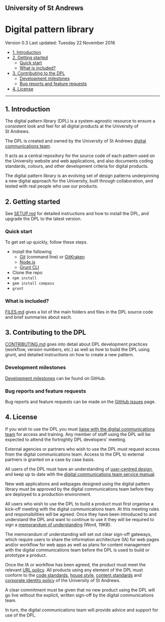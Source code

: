 ## University of St Andrews

# Digital pattern library

Version 0.3
Last updated: Tuesday 22 November 2016

<!-- MarkdownTOC -->

- [1. Introduction](#1-introduction)
- [2. Getting started](#2-getting-started)
    - [Quick start](#quick-start)
    - [What is included?](#what-is-included)
- [3. Contributing to the DPL](#3-contributing-to-the-dpl)
    - [Development milestones](#development-milestones)
    - [Bug reports and feature requests](#bug-reports-and-feature-requests)
- [4. License](#4-license)

<!-- /MarkdownTOC -->


---

## 1. Introduction

The digital pattern library (DPL) is a system-agnostic resource to ensure a consistent look and feel for all digital products at the University of St&nbsp;Andrews.

The DPL is created and owned by the University of St&nbsp;Andrews [digital communications team](http://digitalcommunications.wp.st-andrews.ac.uk/). 

It acts as a central repository for the source code of each pattern used on the University website and web applications, and also documents coding standards, colours, and other development criteria for digital products. 

The digital pattern library is an evolving set of design patterns underpinning a new digital approach for the University, built through collaboration, and tested with real people who use our products.




## 2. Getting started

See [SETUP.md](https://github.com/standrewsdigital/digital-pattern-library/blob/master/SETUP.md) for detailed instructions and how to install the DPL, and upgrade the DPL to the latest version.

### Quick start

To get set up quickly, follow these steps.

* Install the following
    * [Git](https://git-scm.com/) (command line) or [GitKraken](https://www.gitkraken.com/)
    * [Node.js](https://nodejs.org/en/)
    * [Grunt CLI](https://github.com/gruntjs/grunt-cli)
* Clone the repo
* `npm install`
* `gem install compass`
* `grunt`


### What is included?

[FILES.md](FILES.md) gives a list of the main folders and files in the DPL source code and brief summaries about each.




## 3. Contributing to the DPL

[CONTRIBUTING.md](CONTRIBUTING.md) goes into detail about DPL development practices (workflow, version numbers, etc.) as well as how to build the DPL using grunt, and detailed instructions on how to create a new pattern.


### Development milestones

[Development milestones](https://github.com/standrewsdigital/digital-pattern-library/milestones) can be found on GitHub.


### Bug reports and feature requests

Bug reports and feature requests can be made on the [GitHub issues](https://github.com/standrewsdigital/digital-pattern-library/issues) page.



## 4. License

If you wish to use the DPL you must [liaise with the digital communications team](https://www.st-andrews.ac.uk/digital-standards/contact/) for access and training. Any member of staff using the DPL will be expected to attend the fortnightly DPL developers' meeting.

External agencies or partners who wish to use the DPL must request access from the digital communications team. Access to the DPL to external partners is granted on a case by case basis.

All users of the DPL must have an understanding of [user-centred design](https://www.st-andrews.ac.uk/digital-standards/service-manual/user-centred), and keep up to date with the [digital communications team service manual](https://www.st-andrews.ac.uk/digital-standards/service-manual/).

New web applications and webpages designed using the digital pattern library must be approved by the digital communications team before they are deployed to a production environment.

All users who wish to use the DPL to build a product must first organise a kick-off meeting with the digital communications team. At this meeting rules and responsibilities will be agreed. Once they have been introduced to and understand the DPL and want to continue to use it they will be required to sign a [memorandum of understanding](CONTRIBUTING-FORM.docx) (Word, 19KB).

The memorandum of understanding will set out clear sign-off gateways, which require users to share the information architecture (IA) for web pages and/or workflow for web apps as well as plans for content management with the digital communications team before the DPL is used to build or prototype a product. 

Once the IA or workflow has been agreed, the product must meet the relevant [URL policy](https://www.st-andrews.ac.uk/digital-standards/service-manual/links/). All products using any element of the DPL must conform to the [code standards](http://www.st-andrews.ac.uk/digital-standards/service-manual/code-standards/), [house style](https://www.st-andrews.ac.uk/digital-standards/service-manual/house-style/), [content standards](https://www.st-andrews.ac.uk/digital-standards/service-manual/content-management/standards/) and [corporate identity policy](https://www.st-andrews.ac.uk/digital-standards/service-manual/corporate-identity/) of the University of St&nbsp;Andrews.

A clear commitment must be given that no new product using the DPL will go live without the explicit, written sign-off by the digital communications team.

In turn, the digital communications team will provide advice and support for use of the DPL.